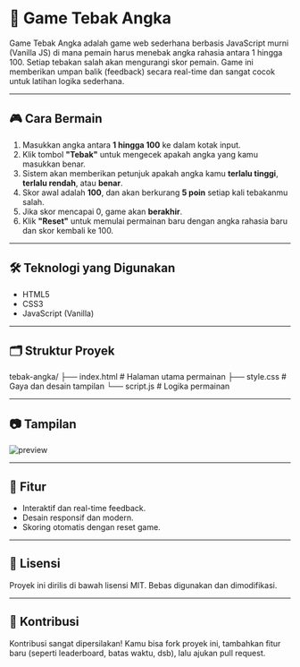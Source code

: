 # 🎯 Game Tebak Angka

Game Tebak Angka adalah game web sederhana berbasis JavaScript murni (Vanilla JS) di mana pemain harus menebak angka rahasia antara 1 hingga 100. Setiap tebakan salah akan mengurangi skor pemain. Game ini memberikan umpan balik (feedback) secara real-time dan sangat cocok untuk latihan logika sederhana.

---

## 🎮 Cara Bermain

1. Masukkan angka antara **1 hingga 100** ke dalam kotak input.
2. Klik tombol **"Tebak"** untuk mengecek apakah angka yang kamu masukkan benar.
3. Sistem akan memberikan petunjuk apakah angka kamu **terlalu tinggi**, **terlalu rendah**, atau **benar**.
4. Skor awal adalah **100**, dan akan berkurang **5 poin** setiap kali tebakanmu salah.
5. Jika skor mencapai 0, game akan **berakhir**.
6. Klik **"Reset"** untuk memulai permainan baru dengan angka rahasia baru dan skor kembali ke 100.

---

## 🛠️ Teknologi yang Digunakan

- HTML5
- CSS3
- JavaScript (Vanilla)

---

## 🗂️ Struktur Proyek
tebak-angka/
├── index.html # Halaman utama permainan
├── style.css # Gaya dan desain tampilan
└── script.js # Logika permainan


---

## 📷 Tampilan

![preview](https://dummyimage.com/600x350/2b6cb0/ffffff&text=Preview+Game+Tebak+Angka)

---

## 📌 Fitur

- Interaktif dan real-time feedback.
- Desain responsif dan modern.
- Skoring otomatis dengan reset game.

---

## 📄 Lisensi

Proyek ini dirilis di bawah lisensi MIT. Bebas digunakan dan dimodifikasi.

---

## 🤝 Kontribusi

Kontribusi sangat dipersilakan! Kamu bisa fork proyek ini, tambahkan fitur baru (seperti leaderboard, batas waktu, dsb), lalu ajukan pull request.
